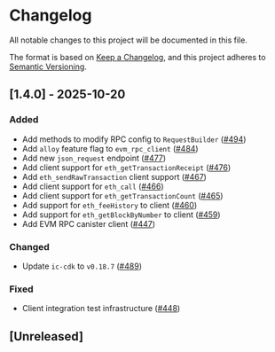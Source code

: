 # Changelog

All notable changes to this project will be documented in this file.

The format is based on [Keep a Changelog](https://keepachangelog.com/en/1.1.0/),
and this project adheres to [Semantic Versioning](https://semver.org/spec/v2.0.0.html).

## [1.4.0] - 2025-10-20

### Added

- Add methods to modify RPC config to `RequestBuilder` ([#494](https://github.com/dfinity/evm-rpc-canister/pull/494))
- Add `alloy` feature flag to `evm_rpc_client` ([#484](https://github.com/dfinity/evm-rpc-canister/pull/484))
- Add new `json_request` endpoint ([#477](https://github.com/dfinity/evm-rpc-canister/pull/477))
- Add client support for `eth_getTransactionReceipt` ([#476](https://github.com/dfinity/evm-rpc-canister/pull/476))
- Add `eth_sendRawTransaction` client support ([#467](https://github.com/dfinity/evm-rpc-canister/pull/467))
- Add client support for `eth_call` ([#466](https://github.com/dfinity/evm-rpc-canister/pull/466))
- Add client support for `eth_getTransactionCount` ([#465](https://github.com/dfinity/evm-rpc-canister/pull/465))
- Add support for `eth_feeHistory` to client ([#460](https://github.com/dfinity/evm-rpc-canister/pull/460))
- Add support for `eth_getBlockByNumber` to client ([#459](https://github.com/dfinity/evm-rpc-canister/pull/459))
- Add EVM RPC canister client ([#447](https://github.com/dfinity/evm-rpc-canister/pull/447))

### Changed

- Update `ic-cdk` to `v0.18.7` ([#489](https://github.com/dfinity/evm-rpc-canister/pull/489))

### Fixed

- Client integration test infrastructure ([#448](https://github.com/dfinity/evm-rpc-canister/pull/448))


## [Unreleased]